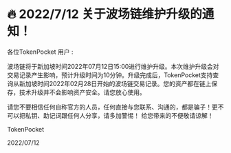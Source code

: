 # 🔥 2022/7/12 关于波场链维护升级的通知！

各位TokenPocket 用户 : &#x20;



波场链将于新加坡时间2022年07月12日15:00进行维护升级。本次维护升级会对交易记录产生影响，预计升级时间为10分钟。升级完成后，TokenPocket支持查询从新加坡时间2022年02月28日开始的波场链交易记录。您的资产都在链上保存，技术升级并不会影响资产安全。请您放心使用。&#x20;



请您不要相信任何自称官方的人员，任何直接与您联系、沟通的，都是骗子！更不可以把私钥、助记词跟任何人分享，请多加警惕！ 给您带来的不便敬请谅解！



TokenPocket&#x20;

2022/07/12
